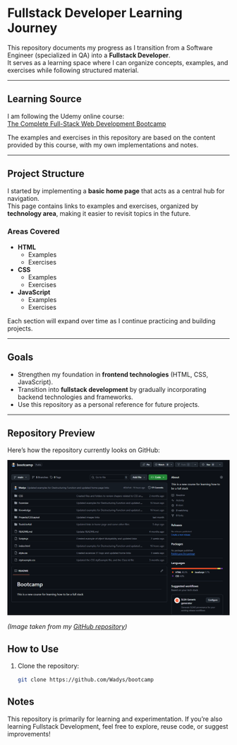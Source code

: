 # Fullstack Developer Learning Journey

This repository documents my progress as I transition from a Software Engineer (specialized in QA) into a **Fullstack Developer**.  
It serves as a learning space where I can organize concepts, examples, and exercises while following structured material.

---

## Learning Source
I am following the Udemy online course:  
 [The Complete Full-Stack Web Development Bootcamp](https://www.udemy.com/course/complete-full-stack-web-development-bootcamp/)

The examples and exercises in this repository are based on the content provided by this course, with my own implementations and notes.

---

## Project Structure
I started by implementing a **basic home page** that acts as a central hub for navigation.  
This page contains links to examples and exercises, organized by **technology area**, making it easier to revisit topics in the future.

### Areas Covered
- **HTML**
  - Examples
  - Exercises
- **CSS**
  - Examples
  - Exercises
- **JavaScript**
  - Examples
  - Exercises

Each section will expand over time as I continue practicing and building projects.

---

## Goals
- Strengthen my foundation in **frontend technologies** (HTML, CSS, JavaScript).  
- Transition into **fullstack development** by gradually incorporating backend technologies and frameworks.  
- Use this repository as a personal reference for future projects.  

---

## Repository Preview
Here’s how the repository currently looks on GitHub:

![Repository Preview](/assets/repo.png)

*(Image taken from my [GitHub repository](https://github.com/Wadys/bootcamp))*  


## How to Use
1. Clone the repository:
   ```bash
   git clone https://github.com/Wadys/bootcamp

## Notes
This repository is primarily for learning and experimentation.
If you’re also learning Fullstack Development, feel free to explore, reuse code, or suggest improvements!